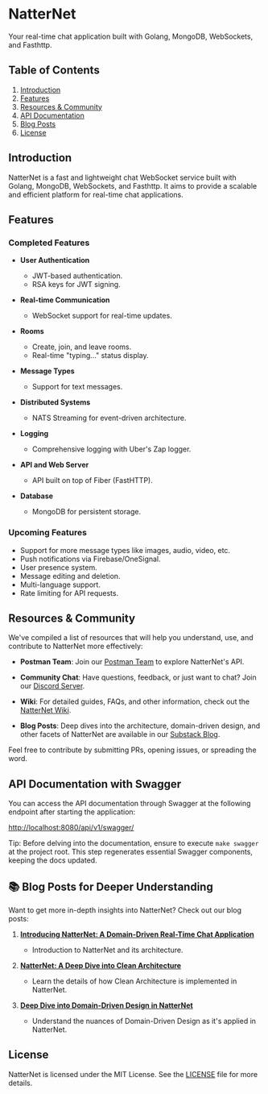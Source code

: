 # NatterNet

Your real-time chat application built with Golang, MongoDB, WebSockets, and Fasthttp.

## Table of Contents

1. [Introduction](#introduction)
2. [Features](#features)
3. [Resources & Community](#resources--community)
4. [API Documentation](#api-documentation-with-swagger)
5. [Blog Posts](#📚-blog-posts-for-deeper-understanding)
6. [License](#license)

## Introduction

NatterNet is a fast and lightweight chat WebSocket service built with Golang, MongoDB, WebSockets, and Fasthttp. It aims to provide a scalable and efficient platform for real-time chat applications.

## Features

### Completed Features

- **User Authentication**
  - JWT-based authentication.
  - RSA keys for JWT signing.

- **Real-time Communication**
  - WebSocket support for real-time updates.

- **Rooms**
  - Create, join, and leave rooms.
  - Real-time "typing..." status display.

- **Message Types**
  - Support for text messages.

- **Distributed Systems**
  - NATS Streaming for event-driven architecture.
  
- **Logging**
  - Comprehensive logging with Uber's Zap logger.

- **API and Web Server**
  - API built on top of Fiber (FastHTTP).

- **Database**
  - MongoDB for persistent storage.

### Upcoming Features

- Support for more message types like images, audio, video, etc.
- Push notifications via Firebase/OneSignal.
- User presence system.
- Message editing and deletion.
- Multi-language support.
- Rate limiting for API requests.

## Resources & Community

We've compiled a list of resources that will help you understand, use, and contribute to NatterNet more effectively:

- **Postman Team**: Join our [Postman Team](https://app.getpostman.com/join-team?invite_code=cc442cb6e4c1bcd8c4bebe1246451a6e&target_code=ddee05fca163c199c6e7df2f31a3672b) to explore NatterNet's API.
  
- **Community Chat**: Have questions, feedback, or just want to chat? Join our [Discord Server](https://discord.gg/ewxXez4z).
  
- **Wiki**: For detailed guides, FAQs, and other information, check out the [NatterNet Wiki](https://github.com/iammuho/NatterNet/wiki).
  
- **Blog Posts**: Deep dives into the architecture, domain-driven design, and other facets of NatterNet are available in our [Substack Blog](https://muhammetarslan.substack.com/t/natternet).

Feel free to contribute by submitting PRs, opening issues, or spreading the word.

## API Documentation with Swagger

You can access the API documentation through Swagger at the following endpoint after starting the application:

[http://localhost:8080/api/v1/swagger/](http://localhost:8080/api/v1/swagger/)

Tip: Before delving into the documentation, ensure to execute `make swagger` at the project root. This step regenerates essential Swagger components, keeping the docs updated.

## 📚 Blog Posts for Deeper Understanding

Want to get more in-depth insights into NatterNet? Check out our blog posts:

1. **[Introducing NatterNet: A Domain-Driven Real-Time Chat Application](https://muhammetarslan.substack.com/p/introducing-natternet-a-domain-driven)**
    - Introduction to NatterNet and its architecture.

2. **[NatterNet: A Deep Dive into Clean Architecture](https://muhammetarslan.substack.com/p/natternet-a-deep-dive-into-clean)**
    - Learn the details of how Clean Architecture is implemented in NatterNet.

3. **[Deep Dive into Domain-Driven Design in NatterNet](https://muhammetarslan.substack.com/p/deep-dive-into-domain-driven-design)**
    - Understand the nuances of Domain-Driven Design as it's applied in NatterNet.

## License

NatterNet is licensed under the MIT License. See the [LICENSE](LICENSE.md) file for more details.
